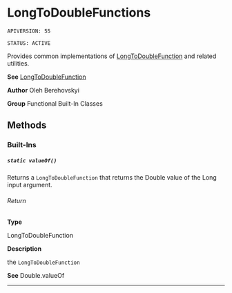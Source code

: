 # LongToDoubleFunctions

`APIVERSION: 55`

`STATUS: ACTIVE`

Provides common implementations of [LongToDoubleFunction](/docs/Functional-Abstract-Classes/LongToDoubleFunction.md) and related utilities.


**See** [LongToDoubleFunction](/docs/Functional-Abstract-Classes/LongToDoubleFunction.md)


**Author** Oleh Berehovskyi


**Group** Functional Built-In Classes

## Methods
### Built-Ins
##### `static valueOf()`

Returns a `LongToDoubleFunction` that returns the Double value of the Long input argument.

###### Return

**Type**

LongToDoubleFunction

**Description**

the `LongToDoubleFunction`


**See** Double.valueOf

---
